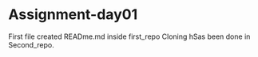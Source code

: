 # Assignment-day01
First file created READme.md inside first_repo
Cloning hSas been done in Second_repo.